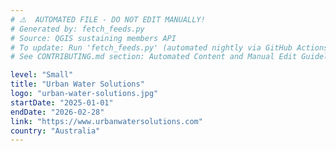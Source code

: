 ```yaml
---
# ⚠️  AUTOMATED FILE - DO NOT EDIT MANUALLY!
# Generated by: fetch_feeds.py
# Source: QGIS sustaining members API
# To update: Run 'fetch_feeds.py' (automated nightly via GitHub Actions)
# See CONTRIBUTING.md section: Automated Content and Manual Edit Guidelines

level: "Small"
title: "Urban Water Solutions"
logo: "urban-water-solutions.jpg"
startDate: "2025-01-01"
endDate: "2026-02-28"
link: "https://www.urbanwatersolutions.com"
country: "Australia"
---
```


